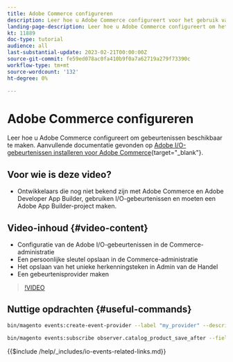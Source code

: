 ```yaml
---
title: Adobe Commerce configureren
description: Leer hoe u Adobe Commerce configureert voor het gebruik van gebeurtenissen in Adobe Developer App Builder.
landing-page-description: Leer hoe u Adobe Commerce configureert om het gebeurtenismechanisme te gebruiken voor gebruik door Adobe Developer App Builder.
kt: 11889
doc-type: tutorial
audience: all
last-substantial-update: 2023-02-21T00:00:00Z
source-git-commit: fe59ed078ac0fa410b9f0a7a62719a279f73390c
workflow-type: tm+mt
source-wordcount: '132'
ht-degree: 0%

---
```



# Adobe Commerce configureren

Leer hoe u Adobe Commerce configureert om gebeurtenissen beschikbaar te maken. Aanvullende documentatie gevonden op [Adobe I/O-gebeurtenissen installeren voor Adobe Commerce](https://developer.adobe.com/commerce/events/get-started/installation/){target="_blank"}.

## Voor wie is deze video?

* Ontwikkelaars die nog niet bekend zijn met Adobe Commerce en Adobe Developer App Builder, gebruiken I/O-gebeurtenissen en moeten een Adobe App Builder-project maken.

## Video-inhoud {#video-content}

* Configuratie van de Adobe I/O-gebeurtenissen in de Commerce-administratie
* Een persoonlijke sleutel opslaan in de Commerce-administratie
* Het opslaan van het unieke herkenningsteken in Admin van de Handel
* Een gebeurtenisprovider maken

>[!VIDEO](https://video.tv.adobe.com/v/3415799)

## Nuttige opdrachten {#useful-commands}

```bash
bin/magento events:create-event-provider --label "my_provider" --description "Provides out-of-process extensibility for Adobe Commerce"

bin/magento events:subscribe observer.catalog_product_save_after --fields=name --fields=price
```

{{$include /help/_includes/io-events-related-links.md}}
